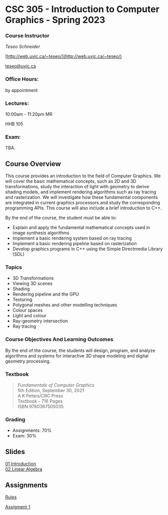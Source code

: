 # CSC 305 - Introduction to Computer Graphics - Spring 2023

### Course Instructor
*Teseo Schneider*

[http://web.uvic.ca/~teseo/](http://web.uvic.ca/~teseo/)

[teseo@uvic.ca](mailto:teseo@uvic.ca)

### Office Hours:
<!-- Tue 11am-12pm ECS 612

Thu 2pm-3pm ECS 612 -->

by appointment

### Lectures:
10:00am - 11:20pm MR

HHB 105


### Exam:

 TBA.

## Course Overview

This course provides an introduction to the field of Computer Graphics. We will cover the basic mathematical concepts, such as 2D and 3D transformations, study the interaction of light with geometry to derive shading models, and implement rendering algorithms such as ray tracing and rasterization. We will investigate how these fundamental components are integrated in current graphics processors and study the corresponding programming APIs. This course will also include a brief introduction to C++.

By the end of the course, the student must be able to:

* Explain and apply the fundamental mathematical concepts used in image synthesis algorithms
* Implement a basic rendering system based on ray tracing
* Implement a basic rendering pipeline based on rasterization
* Develop graphics programs in C++ using the Simple Directmedia Library (SDL)

### Topics

* 3D Transformations
* Viewing 3D scenes
* Shading
* Rendering pipeline and the GPU
* Texturing
* Polygonal meshes and other modelling techniques
* Colour spaces
* Light and colour
* Ray-geometry intersection
* Ray tracing

### Course Objectives And Learning Outcomes

By the end of the course, the students will design, program, and analyze algorithms and systems for interactive 3D shape modeling and digital geometry processing.


### Textbook
> *Fundamentals of Computer Graphics*<br>
> 5th Edition, September 30, 2021<br>
>A K Peters/CRC Press<br>
>Textbook - 716 Pages<br>
>ISBN 9780367505035<br>

### Grading

- Assignments: 70%
- Exam: 30%

## Slides

[01 Introduction](slides/01%20-%20Introduction%20to%20Computer%20Graphics.pdf)</br>
[02 Linear Algebra](slides/02%20-%20Basic%20Linear%20Algebra.pdf)</br>
<!--[03 C++](slides/03%20-%20C%2B%2B.pdf)</br>
[04 Images](slides/04%20-%20Images.pdf)</br>
[05 Ray Tracing](slides/05%20-%20Ray%20Tracing.pdf)</br>
[06 Spatial Data Structures](slides/06%20-%20Spatial%20Data%20Structures.pdf)</br>
[07 Procedural Synthesis](slides/07%20-%20Procedural%20Synthesis.pdf)</br>
[08 2D Transformations](slides/08%20-%202D%20Transformations.pdf)</br>
[09 Viewing Transformations](slides/09%20-%20Viewing%20Transformations.pdf)</br>
[10 Rasterization Theory](slides/10%20-%20Rasterization%20-%20Theory.pdf)</br>
[11 Rasterization Implementation](slides/11%20-%20Rasterization%20-%20Implementation.pdf)</br>
[12 Perspective Projection](slides/12%20-%20Perspective%20Projection.pdf)</br>
[13 Texture Mapping](slides/13%20-%20Texture%20Mapping.pdf)</br>
[14 Parametrization](slides/14%20-%20Parametrization.pdf)</br> -->

## Assignments

[Rules](Rules.md)

[Assigment 1](Assignment_1/README.md)</br>
<!-- [Assigment 2](Assignment_2/README.md)</br>
[Assigment 3](Assignment_3/README.md)</br>
[Assigment 4](Assignment_4/README.md)</br>
[Assigment 5](Assignment_5/README.md)</br> -->

